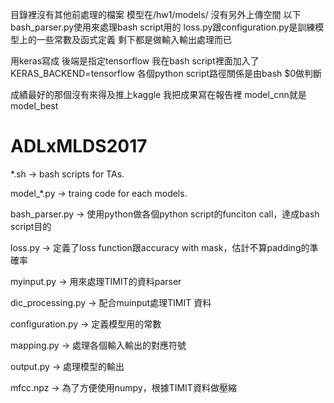 目錄裡沒有其他前處理的檔案
模型在/hw1/models/ 沒有另外上傳空間
以下
bash_parser.py使用來處理bash script用的
loss.py跟configuration.py是訓練模型上的一些常數及函式定義
剩下都是做輸入輸出處理而已

用keras寫成 後端是指定tensorflow
我在bash script裡面加入了KERAS_BACKEND=tensorflow
各個python script路徑關係是由bash $0做判斷

成績最好的那個沒有來得及推上kaggle
我把成果寫在報告裡
model_cnn就是model_best




# ADLxMLDS2017

*.sh              ->  bash scripts for TAs.

model_*.py        ->  traing code for each models.

bash_parser.py    ->  使用python做各個python script的funciton call，達成bash script目的

loss.py           ->  定義了loss function跟accuracy with mask，估計不算padding的準確率

myinput.py        ->  用來處理TIMIT的資料parser

dic_processing.py ->  配合muinput處理TIMIT 資料

configuration.py  ->  定義模型用的常數

mapping.py        ->  處理各個輸入輸出的對應符號

output.py         ->  處理模型的輸出

mfcc.npz          ->  為了方便使用numpy，根據TIMIT資料做壓縮

